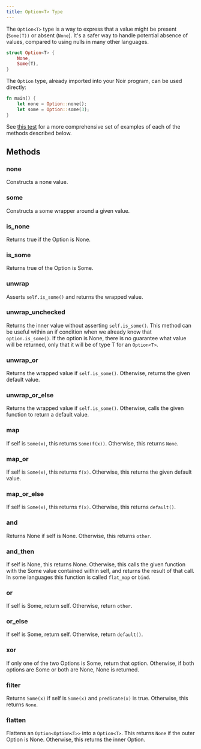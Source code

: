 ```yaml
---
title: Option<T> Type
---
```


The `Option<T>` type is a way to express that a value might be present (`Some(T))` or absent (`None`). It's a safer way to handle potential absence of values, compared to using nulls in many other languages.

```rust
struct Option<T> {
    None,
    Some(T),
}
```

The `Option` type, already imported into your Noir program, can be used directly:

```rust
fn main() {
    let none = Option::none();
    let some = Option::some(3);
}
```

See [this test](https://github.com/noir-lang/noir/blob/5cbfb9c4a06c8865c98ff2b594464b037d821a5c/crates/nargo_cli/tests/test_data/option/src/main.nr) for a more comprehensive set of examples of each of the methods described below.

## Methods

### none

Constructs a none value.

### some

Constructs a some wrapper around a given value.

### is_none

Returns true if the Option is None.

### is_some

Returns true of the Option is Some.

### unwrap

Asserts `self.is_some()` and returns the wrapped value.

### unwrap_unchecked

Returns the inner value without asserting `self.is_some()`. This method can be useful within an if condition when we already know that `option.is_some()`. If the option is None, there is no guarantee what value will be returned, only that it will be of type T for an `Option<T>`.

### unwrap_or

Returns the wrapped value if `self.is_some()`. Otherwise, returns the given default value.

### unwrap_or_else

Returns the wrapped value if `self.is_some()`. Otherwise, calls the given function to return a default value.

### map

If self is `Some(x)`, this returns `Some(f(x))`. Otherwise, this returns `None`.

### map_or

If self is `Some(x)`, this returns `f(x)`. Otherwise, this returns the given default value.

### map_or_else

If self is `Some(x)`, this returns `f(x)`. Otherwise, this returns `default()`.

### and

Returns None if self is None. Otherwise, this returns `other`.

### and_then

If self is None, this returns None. Otherwise, this calls the given function with the Some value contained within self, and returns the result of that call. In some languages this function is called `flat_map` or `bind`.

### or

If self is Some, return self. Otherwise, return `other`.

### or_else

If self is Some, return self. Otherwise, return `default()`.

### xor

If only one of the two Options is Some, return that option. Otherwise, if both options are Some or both are None, None is returned.

### filter

Returns `Some(x)` if self is `Some(x)` and `predicate(x)` is true. Otherwise, this returns `None`.

### flatten

Flattens an `Option<Option<T>>` into a `Option<T>`. This returns `None` if the outer Option is None. Otherwise, this returns the inner Option.
